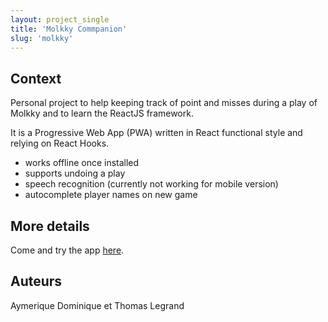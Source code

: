 ```yaml
---
layout: project_single
title: 'Molkky Commpanion'
slug: 'molkky'
---
```


## Context

Personal project to help keeping track of point and misses during a play of Molkky and to learn the ReactJS framework.

It is a Progressive Web App (PWA) written in React functional style and relying on React Hooks.

- works offline once installed
- supports undoing a play
- speech recognition (currently not working for mobile version)
- autocomplete player names on new game

## More details

Come and try the app [here](https://molky-companion.herokuapp.com/).

## Auteurs

Aymerique Dominique et Thomas Legrand
